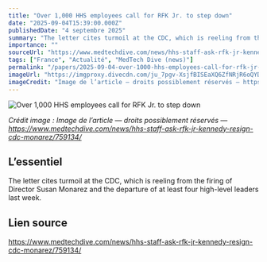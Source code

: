 ```yaml
---
title: "Over 1,000 HHS employees call for RFK Jr. to step down"
date: "2025-09-04T15:39:00.000Z"
publishedDate: "4 septembre 2025"
summary: "The letter cites turmoil at the CDC, which is reeling from the firing of Director Susan Monarez and the departure of at least four high-level leaders last week."
importance: ""
sourceUrl: "https://www.medtechdive.com/news/hhs-staff-ask-rfk-jr-kennedy-resign-cdc-monarez/759134/"
tags: ["France", "Actualité", "MedTech Dive (news)"]
permalink: "/papers/2025-09-04-over-1000-hhs-employees-call-for-rfk-jr-to-step-down"
imageUrl: "https://imgproxy.divecdn.com/ju_7pgv-XsjfBISEaXQ6ZfNRjR6oQYDgdDzp7g1ouZE/g:ce/rs:fit:770:435/Z3M6Ly9kaXZlc2l0ZS1zdG9yYWdlL2RpdmVpbWFnZS9HZXR0eUltYWdlcy0yMjIxODc4MDQ2LmpwZw==.webp"
imageCredit: "Image de l’article — droits possiblement réservés — https://www.medtechdive.com/news/hhs-staff-ask-rfk-jr-kennedy-resign-cdc-monarez/759134/"
---
```


![Over 1,000 HHS employees call for RFK Jr. to step down](https://imgproxy.divecdn.com/ju_7pgv-XsjfBISEaXQ6ZfNRjR6oQYDgdDzp7g1ouZE/g:ce/rs:fit:770:435/Z3M6Ly9kaXZlc2l0ZS1zdG9yYWdlL2RpdmVpbWFnZS9HZXR0eUltYWdlcy0yMjIxODc4MDQ2LmpwZw==.webp)

*Crédit image : Image de l’article — droits possiblement réservés — https://www.medtechdive.com/news/hhs-staff-ask-rfk-jr-kennedy-resign-cdc-monarez/759134/*

## L’essentiel

The letter cites turmoil at the CDC, which is reeling from the firing of Director Susan Monarez and the departure of at least four high-level leaders last week.

## Lien source

https://www.medtechdive.com/news/hhs-staff-ask-rfk-jr-kennedy-resign-cdc-monarez/759134/
